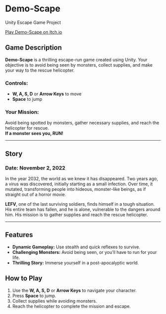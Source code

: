# Demo-Scape
Unity Escape Game Project

[Play Demo-Scape on Itch.io](https://haisar.itch.io/competencia)

## Game Description

**Demo-Scape** is a thrilling escape-run game created using Unity. Your objective is to avoid being seen by monsters, collect supplies, and make your way to the rescue helicopter.

### Controls:
- **W, A, S, D** or **Arrow Keys** to move
- **Space** to jump

### Your Mission:
Avoid being spotted by monsters, gather necessary supplies, and reach the helicopter for rescue.  
**If a monster sees you, RUN!**

---

## Story

### Date: November 2, 2022

In the year 2032, the world as we knew it has disappeared. Two years ago, a virus was discovered, initially starting as a small infection. Over time, it mutated, transforming people into hideous, monster-like beings, as if straight out of a horror movie.

**LEFV**, one of the last surviving soldiers, finds himself in a tough situation. His entire team has fallen, and he is alone, vulnerable to the dangers around him. His mission is to gather supplies and reach the rescue helicopter.

---

## Features
- **Dynamic Gameplay:** Use stealth and quick reflexes to survive.
- **Challenging Monsters:** Avoid being seen, or you’ll have to run for your life.
- **Thrilling Story:** Immerse yourself in a post-apocalyptic world.

## How to Play
1. Use the **W, A, S, D** or **Arrow Keys** to navigate your character.
2. Press **Space** to jump.
3. Collect supplies while avoiding monsters.
4. Reach the helicopter to complete the mission and escape.


